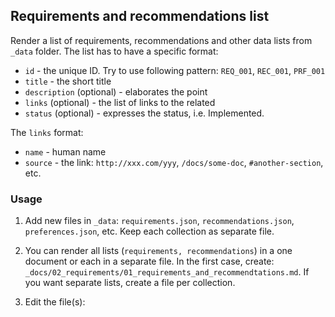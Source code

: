 ## Requirements and recommendations list

Render a list of requirements, recommendations and other data lists from `_data` folder. The list has to have a specific format:

* `id` - the unique ID. Try to use following pattern: `REQ_001`, `REC_001`, `PRF_001`
* `title` - the short title
* `description` (optional) - elaborates the point
* `links` (optional) - the list of links to the related
* `status` (optional) - expresses the status, i.e. Implemented.


The `links` format:

* `name` - human name
* `source` - the link: `http://xxx.com/yyy`, `/docs/some-doc`, `#another-section`, etc.

### Usage

1. Add new files in `_data`: `requirements.json`, `recommendations.json`, `preferences.json`, etc. Keep each collection as separate file.

2. You can render all lists (`requirements, recommendations`) in a one document or each in a separate file. In the first case, create: `_docs/02_requirements/01_requirements_and_recommendtations.md`. If you want separate lists, create a file per collection.

3. Edit the file(s):

```md

```
